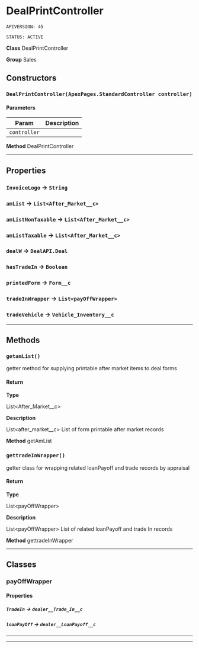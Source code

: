 # DealPrintController

`APIVERSION: 45`

`STATUS: ACTIVE`



**Class** DealPrintController


**Group** Sales

## Constructors
### `DealPrintController(ApexPages.StandardController controller)`
#### Parameters

|Param|Description|
|---|---|
|`controller`||


**Method** DealPrintController

---
## Properties

### `InvoiceLogo` → `String`


### `amList` → `List<After_Market__c>`


### `amListNonTaxable` → `List<After_Market__c>`


### `amListTaxable` → `List<After_Market__c>`


### `dealW` → `DealAPI.Deal`


### `hasTradeIn` → `Boolean`


### `printedForm` → `Form__c`


### `tradeInWrapper` → `List<payOffWrapper>`


### `tradeVehicle` → `Vehicle_Inventory__c`


---
## Methods
### `getamList()`

getter method for supplying printable after market items to deal forms

#### Return

**Type**

List&lt;After_Market__c&gt;

**Description**

List&lt;after_market__c&gt; List of form printable after market records


**Method** getAmList

### `gettradeInWrapper()`

getter class for wrapping related  loanPayoff and trade records by appraisal

#### Return

**Type**

List&lt;payOffWrapper&gt;

**Description**

List&lt;payOffWrapper&gt; List of related loanPayoff and trade In records


**Method** gettradeInWrapper

---
## Classes
### payOffWrapper
#### Properties

##### `TradeIn` → `dealer__Trade_In__c`


##### `loanPayOff` → `dealer__LoanPayoff__c`


---

---
